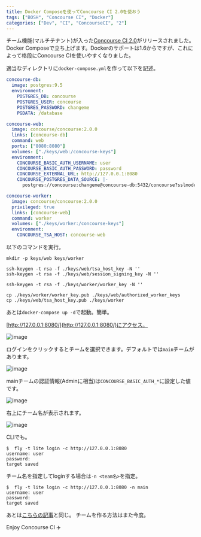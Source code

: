 ```yaml
---
title: Docker Composeを使ってConcourse CI 2.0を使おう
tags: ["BOSH", "Concourse CI", "Docker"]
categories: ["Dev", "CI", "ConcourseCI", "2"]
---
```


チーム機能(マルチテナント)が入った[Concourse CI 2.0](http://concourse.ci/downloads.html#v200)がリリースされました。
Docker Composeで立ち上げます。Dockerのサポートは1.6からですが、これによって格段にConcourse CIを使いやすくなりました。

適当なディレクトリに`docker-compose.yml`を作って以下を記述。

``` yaml
concourse-db:
  image: postgres:9.5
  environment:
    POSTGRES_DB: concourse
    POSTGRES_USER: concourse
    POSTGRES_PASSWORD: changeme
    PGDATA: /database

concourse-web:
  image: concourse/concourse:2.0.0
  links: [concourse-db]
  command: web
  ports: ["8080:8080"]
  volumes: ["./keys/web:/concourse-keys"]
  environment:
    CONCOURSE_BASIC_AUTH_USERNAME: user
    CONCOURSE_BASIC_AUTH_PASSWORD: password
    CONCOURSE_EXTERNAL_URL: http://127.0.0.1:8080
    CONCOURSE_POSTGRES_DATA_SOURCE: |- 
      postgres://concourse:changeme@concourse-db:5432/concourse?sslmode=disable

concourse-worker:
  image: concourse/concourse:2.0.0
  privileged: true
  links: [concourse-web]
  command: worker
  volumes: ["./keys/worker:/concourse-keys"]
  environment:
    CONCOURSE_TSA_HOST: concourse-web
```

以下のコマンドを実行。


``` console
mkdir -p keys/web keys/worker

ssh-keygen -t rsa -f ./keys/web/tsa_host_key -N ''
ssh-keygen -t rsa -f ./keys/web/session_signing_key -N ''

ssh-keygen -t rsa -f ./keys/worker/worker_key -N ''

cp ./keys/worker/worker_key.pub ./keys/web/authorized_worker_keys
cp ./keys/web/tsa_host_key.pub ./keys/worker
```


あとは`docker-compose up -d`で起動。簡単。

[http://127.0.0.1:8080/](http://127.0.0.1:8080/)にアクセス。


![image](https://qiita-image-store.s3.amazonaws.com/0/1852/513bfd02-d4d4-ac0a-138f-3df6e07c1be6.png)

ログインをクリックするとチームを選択できます。デフォルトでは`main`チームがあります。

![image](https://qiita-image-store.s3.amazonaws.com/0/1852/477a4f9b-eab9-e9a8-dff0-8820964939b0.png)


mainチームの認証情報(Adminに相当)は`CONCOURSE_BASIC_AUTH_*`に設定した値です。

![image](https://qiita-image-store.s3.amazonaws.com/0/1852/cf7c6007-730d-de47-1842-cfb535edcef0.png)

右上にチーム名が表示されます。

![image](https://qiita-image-store.s3.amazonaws.com/0/1852/0e509b33-6ca8-ba46-11d9-c266663eec46.png)

CLIでも。

``` console
$  fly -t lite login -c http://127.0.0.1:8080
username: user
password: 
target saved
```

チーム名を指定してloginする場合は`-n <team名>`を指定。

``` console
$  fly -t lite login -c http://127.0.0.1:8080 -n main
username: user
password: 
target saved
```

あとは[こちらの記事](https://blog.ik.am/entries/380)と同じ。
チームを作る方法はまた今度。

Enjoy Concourse CI ✈️
